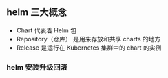 ## helm 三大概念
* Chart 代表着 Helm 包
* Repository（仓库） 是用来存放和共享 charts 的地方
* Release 是运行在 Kubernetes 集群中的 chart 的实例



### helm 安装升级回滚

